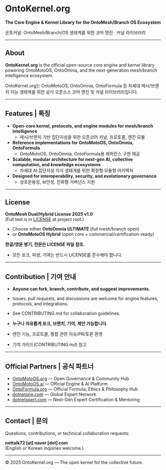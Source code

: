 # OntoKernel.org

**The Core Engine & Kernel Library for the OntoMesh/Branch OS Ecosystem**

온토커널: OntoMesh/Branch/OS 생태계를 위한 코어 엔진 · 커널 라이브러리

---

## About

**OntoKernel.org** is the official open-source core engine and kernel library powering OntoMotoOS, OntoOmnia, and the next-generation mesh/branch intelligence ecosystem.

OntoKernel.org는 OntoMotoOS, OntoOmnia, OntoFormula 등 차세대 메시/브랜치 지능 생태계를 위한 공식 오픈소스 코어 엔진 및 커널 라이브러리입니다.

---

## Features | 특징

- **Open-core kernel, protocols, and engine modules for mesh/branch intelligence**
  - 메시/브랜치 기반 집단지성을 위한 오픈코어 커널, 프로토콜, 엔진 모듈
- **Reference implementations for OntoMotoOS, OntoOmnia, OntoFormula**
  - OntoMotoOS, OntoOmnia, OntoFormula용 레퍼런스 구현 제공
- **Scalable, modular architecture for next-gen AI, collective computation, and knowledge ecosystems**
  - 차세대 AI·집단지성·지식 생태계를 위한 확장형·모듈형 아키텍처
- **Designed for interoperability, security, and evolutionary governance**
  - 상호운용성, 보안성, 진화형 거버넌스 지원

---

## License

**OntoMesh Dual/Hybrid License 2025 v1.0**  
(Full text is in [LICENSE](./LICENSE) at project root.)

- Choose either **OntoOmnia ULTIMATE** (full mesh/branch open)
- _or_ **OntoMotoOS Hybrid** (open core + commercial/certification-ready)

**한글/영문 병기, 전문은 LICENSE 파일 참조.**
- 모든 포크, 파생, 기여는 반드시 LICENSE를 준수해야 합니다.

---

## Contribution | 기여 안내

- **Anyone can fork, branch, contribute, and suggest improvements.**
- Issues, pull requests, and discussions are welcome for engine features, protocols, and integrations.
- See CONTRIBUTING.md for collaboration guidelines.

- **누구나 자유롭게 포크, 브랜치, 기여, 제안 가능합니다.**
- 엔진 기능, 프로토콜, 통합 관련 이슈/PR/토론 환영
- 기여 가이드(CONTRIBUTING.md) 참고

---

## Official Partners | 공식 파트너

- [OntoMotoOS.org](https://ontomotoos.org) — Open Governance & Community Hub
- [OntoMotoOS.ai](https://ontomotoos.ai) — Official Engine & AI Platform
- [OntoFormula.org](https://ontoformula.org) — Official Formula, Ethics & Philosophy Hub
- [dotnetone.com](https://dotnetone.com) — Global Expert Network
- [dotnetxpert.com](https://dotnetxpert.com) — Next-Gen Expert Certification & Mentoring

---

## Contact | 문의

Questions, contributions, or technical collaboration requests:

**nettalk72 [at] naver [dot] com**  
(English or Korean inquiries welcome.)

---

&copy; 2025 OntoKernel.org — The open kernel for the collective future.
